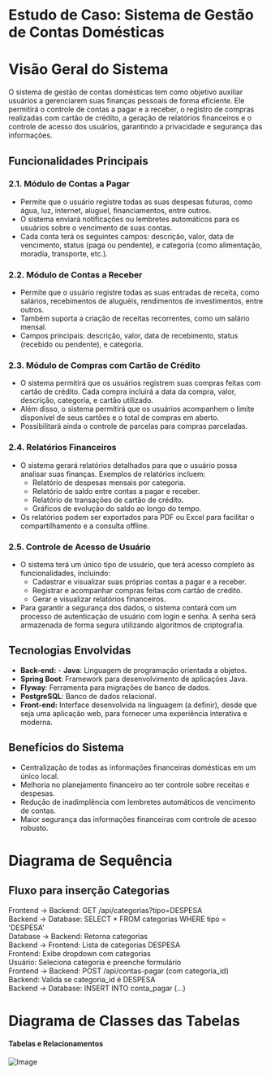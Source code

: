 # Estudo de Caso: Sistema de Gestão de Contas Domésticas 

# Visão Geral do Sistema

O sistema de gestão de contas domésticas tem como objetivo auxiliar usuários a gerenciarem suas finanças pessoais de forma eficiente. Ele permitirá o controle de contas a pagar e a receber, o registro de compras realizadas com cartão de crédito, a geração de relatórios financeiros e o controle de acesso dos usuários, garantindo a privacidade e segurança das informações.

## Funcionalidades Principais

### 2.1. Módulo de Contas a Pagar
- Permite que o usuário registre todas as suas despesas futuras, como água, luz, internet, aluguel, financiamentos, entre outros.
- O sistema enviará notificações ou lembretes automáticos para os usuários sobre o vencimento de suas contas.
- Cada conta terá os seguintes campos: descrição, valor, data de vencimento, status (paga ou pendente), e categoria (como alimentação, moradia, transporte, etc.).

### 2.2. Módulo de Contas a Receber
- Permite que o usuário registre todas as suas entradas de receita, como salários, recebimentos de aluguéis, rendimentos de investimentos, entre outros.
- Também suporta a criação de receitas recorrentes, como um salário mensal.
- Campos principais: descrição, valor, data de recebimento, status (recebido ou pendente), e categoria.

### 2.3. Módulo de Compras com Cartão de Crédito
- O sistema permitirá que os usuários registrem suas compras feitas com cartão de crédito. Cada compra incluirá a data da compra, valor, descrição, categoria, e cartão utilizado.
- Além disso, o sistema permitirá que os usuários acompanhem o limite disponível de seus cartões e o total de compras em aberto.
- Possibilitará ainda o controle de parcelas para compras parceladas.

### 2.4. Relatórios Financeiros
- O sistema gerará relatórios detalhados para que o usuário possa analisar suas finanças. Exemplos de relatórios incluem:
  - Relatório de despesas mensais por categoria.
  - Relatório de saldo entre contas a pagar e receber.
  - Relatório de transações de cartão de crédito.
  - Gráficos de evolução do saldo ao longo do tempo.
- Os relatórios podem ser exportados para PDF ou Excel para facilitar o compartilhamento e a consulta offline.

### 2.5. Controle de Acesso de Usuário
- O sistema terá um único tipo de usuário, que terá acesso completo às funcionalidades, incluindo:
  - Cadastrar e visualizar suas próprias contas a pagar e a receber.
  - Registrar e acompanhar compras feitas com cartão de crédito.
  - Gerar e visualizar relatórios financeiros.
- Para garantir a segurança dos dados, o sistema contará com um processo de autenticação de usuário com login e senha. A senha será armazenada de forma segura utilizando algoritmos de criptografia.

## Tecnologias Envolvidas
- **Back-end:** - **Java**: Linguagem de programação orientada a objetos.
- **Spring Boot**: Framework para desenvolvimento de aplicações Java.
- **Flyway**: Ferramenta para migrações de banco de dados.
- **PostgreSQL**: Banco de dados relacional.
- **Front-end:** Interface desenvolvida na linguagem (a definir), desde que seja uma aplicação web, para fornecer uma experiência interativa e moderna.

## Benefícios do Sistema
- Centralização de todas as informações financeiras domésticas em um único local.
- Melhoria no planejamento financeiro ao ter controle sobre receitas e despesas.
- Redução de inadimplência com lembretes automáticos de vencimento de contas.
- Maior segurança das informações financeiras com controle de acesso robusto.

# Diagrama de Sequência
## Fluxo para inserção Categorias

Frontend -> Backend: GET /api/categorias?tipo=DESPESA<br>
Backend -> Database: SELECT * FROM categorias WHERE tipo = 'DESPESA'<br>
Database -> Backend: Retorna categorias<br>
Backend -> Frontend: Lista de categorias DESPESA<br>
Frontend: Exibe dropdown com categorias<br>
Usuário: Seleciona categoria e preenche formulário<br>
Frontend -> Backend: POST /api/contas-pagar (com categoria_id)<br>
Backend: Valida se categoria_id é DESPESA<br>
Backend -> Database: INSERT INTO conta_pagar (...)<br>

# Diagrama de Classes das Tabelas

#### Tabelas e Relacionamentos

![Image](https://github.com/user-attachments/assets/868043f2-0400-45b2-ba48-616c443a0674)
